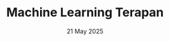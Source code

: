 ---
title: "Machine Learning Terapan"
institution: "Dicoding Indonesia"
date: "21 May 2025"
credential: "MEPJQ14KWX3V"
image: /images/certificate/ml-terapan.png
link: https://www.dicoding.com/certificates/MEPJQ14KWX3V
collection: certificate
---